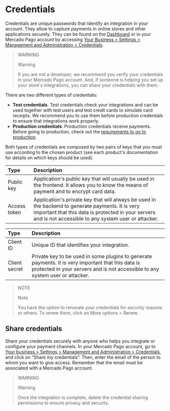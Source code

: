 

# Credentials

Credentials are unique passwords that identify an integration in your account. They allow to capture payments in online stores and other applications securely. They can be found on the [Dashboard](https://www.mercadopago[FAKER][URL][DOMAIN]/developers/en/guides/resources/dashboard/introduction) or in your Mercado Pago account by accessing [Your Business > Settings > Management and Administration > Credentials](https://www.mercadopago[FAKER][URL][DOMAIN]/settings/account/credentials).

> WARNING 
> 
> Warning
> 
> If you are not a developer, we recommend you verify your credentials in your Mercado Pago account. And, if someone is helping you set up your store's integrations, you can share your credentials with them.

There are two different types of credentials:

* **Test credentials**. Test credentials check your integrations and can be used together with test users and test credit cards to simulate card receipts. We recommend you to use them before production credentials to ensure that integrations work properly.
* **Production credentials**. Production credentials receive payments. Before going to production, check out the [requirements to go to production](https://www.mercadopago[FAKER][URL][DOMAIN]/developers/en/guides/manage-account/account/go-live-requirements).

Both types of credentials are composed by two pairs of keys that you must use according to the chosen product (see each product's documentation for details on which keys should be used).

| Type | Description |
| :--- | :--- |
| Public key | Application's public key that will usually be used in the frontend. It allows you to know the means of payment and to encrypt card data. |
| Access token | Application's private key that will always be used in the backend to generate payments. It is very important that this data is protected in your servers and is not accessible to any system user or attacker. |

| Type | Description |
| :--- | :--- |
| Client ID | Unique ID that identifies your integration. |
| Client secret | Private key to be used in some plugins to generate payments. It is very important that this data is protected in your servers and is not accessible to any system user or attacker. |

> NOTE
> 
> Note
>
>You have the option to renovate your credentials for security reasons or others. To renew them, click on More options > Renew.


## Share credentials

Share your credentials securely with anyone who helps you integrate or configure your payment channels. In your Mercado Pago account, go to [Your business > Settings > Management and Administration > Credentials](https://www.mercadopago[FAKER][URL][DOMAIN]/settings/account/credentials), and click on “Share my credentials”. Then, enter the email of the person to whom you want to give access. Remember that the email must be associated with a Mercado Pago account. 


> WARNING 
> 
> Warning
>
>Once the integration is complete, delete the credential sharing permissions to ensure privacy and security.
